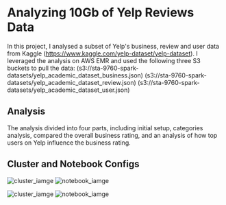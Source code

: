 # Analyzing 10Gb of Yelp Reviews Data

In this project, I analysed a subset of Yelp's business, review and user data from Kaggle (https://www.kaggle.com/yelp-dataset/yelp-dataset). I leveraged the analysis on AWS EMR and used the following three S3 buckets to pull the data:
(s3://sta-9760-spark-datasets/yelp_academic_dataset_business.json)
(s3://sta-9760-spark-datasets/yelp_academic_dataset_review.json)
(s3://sta-9760-spark-datasets/yelp_academic_dataset_user.json)

## Analysis

The analysis divided into four parts, including initial setup, categories analysis, compared the overall business rating, and an analysis of how top users on Yelp influence the business rating. 

## Cluster and Notebook Configs

![cluster_iamge](assets/cluster_configuration.png)
![notebook_iamge](assets/cluster_configuration.png)

![cluster_iamge](assets/cluster_configuration.png)
![notebook_iamge](assets/cluster_configuration.png)

